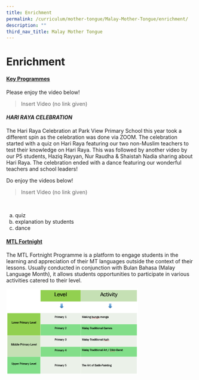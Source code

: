 ```yaml
---
title: Enrichment
permalink: /curriculum/mother-tongue/Malay-Mother-Tongue/enrichment/
description: ""
third_nav_title: Malay Mother Tongue
---
```

# **Enrichment**
#### <u>Key Programmes</u>

<p>Please enjoy the video below!</p>
 
> Insert Video (no link given)

#### <i>HARI RAYA CELEBRATION</i>

<p>The Hari Raya Celebration at Park View Primary School this year took a different spin as the celebration was done via ZOOM. The celebration started with a quiz on Hari Raya featuring our two non-Muslim teachers to test their knowledge on Hari Raya. This was followed by another video by our P5 students, Haziq Rayyan, Nur Raudha & Shaistah Nadia sharing about Hari Raya. The celebration ended with a dance featuring our wonderful teachers and school leaders!</p>

<p>Do enjoy the videos below!</p>

> Insert Video (no link given)
<br>
<div style="margin:0;padding:0;">
<ol style="list-style-type: lower-latin;"><li>quiz</li><li>explanation by students</li><li>dance</li>
</ol>
</div>

#### <u>MTL Fortnight</u>

<p>The MTL Fortnight Programme is a platform to engage students in the learning and appreciation of their MT languages outside the context of their lessons. Usually conducted in conjunction with Bulan Bahasa (Malay Language Month), it allows students opportunities to participate in various activities catered to their level.</p>

<img src="/images/Curriculum/Mother%20Tongue/Malay/MalayTable.png" alt="" style="width:70%">